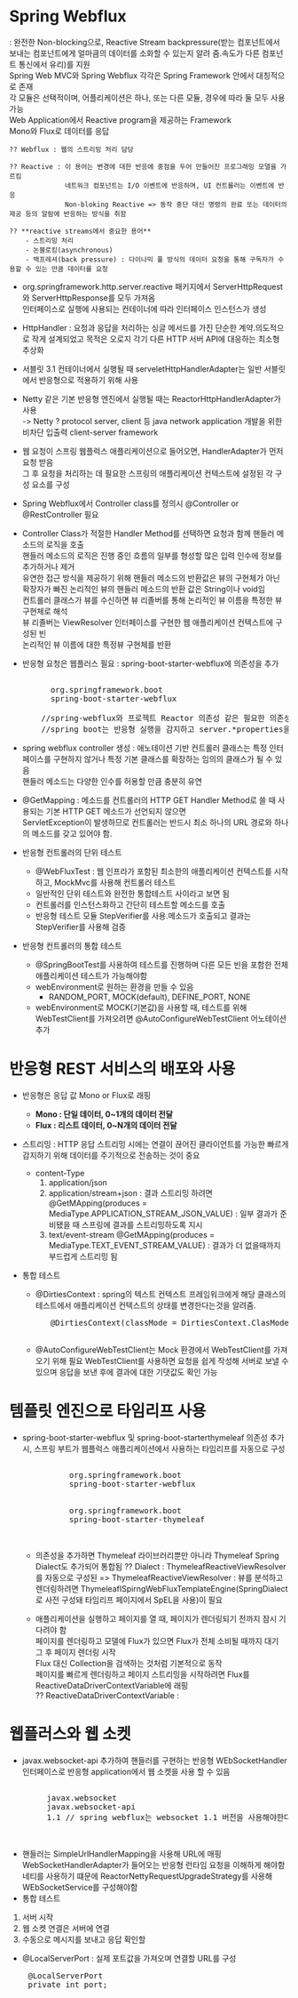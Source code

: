 # Spring Webflux  
 : 완전한 Non-blocking으로, Reactive Stream backpressure(받는 컴포넌트에서 보내는 컴포넌트에게 얼마큼의 데이터를 소화할 수 있는지 알려 줌.속도가 다른 컴포넌트 통신에서 유리)를 지원  
   Spring Web MVC와 Spring Webflux 각각은 Spring Framework 안에서 대칭적으로 존재  
   각 모듈은 선택적이며, 어플리케이션은 하나, 또는 다른 모듈, 경우에 따라 둘 모두 사용 가능  
   Web Application에서 Reactive program을 제공하는 Framework  
   Mono와 Flux로 데이터를 응답    
  
	?? Webflux : 웹의 스트리밍 처리 담당  
	  
	?? Reactive : 이 용어는 변경에 대한 반응에 중점을 두어 만들어진 프로그래밍 모델을 가르킴  
				  네트워크 컴포넌트는 I/O 이벤트에 반응하며, UI 컨트롤러는 이벤트에 반응  
				  Non-bloking Reactive => 동작 중단 대신 명령의 완료 또는 데이터의 제공 등의 알람에 반응하는 방식을 취함  
  
	?? **reactive streams에서 중요한 용어**  
		- 스트리밍 처리  
		- 논블로킹(asynchronous)  
		- 백프레셔(back pressure) : 다이나믹 풀 방식의 데이터 요청을 통해 구독자가 수용할 수 있는 만큼 데이터를 요청  
				  
- org.springframework.http.server.reactive 패키지에서 ServerHttpRequest와 ServerHttpResponse를 모두 가져옴  
  인터페이스로 실행에 사용되는 컨테이너에 따라 인터페이스 인스턴스가 생성  
- HttpHandler : 요청과 응답을 처리하는 싱글 메서드를 가진 단순한 계약.의도적으로 작게 설계되었고 목적은 오로지 각기 다른 HTTP 서버 API에 대응하는 최소형 추상화  
- 서블릿 3.1 컨테이너에서 실행될 때 serveletHttpHandlerAdapter는 일반 서블릿에서 반응형으로 적용하기 위해 사용  
- Netty 같은 기본 반응형 엔진에서 실행될 때는 ReactorHttpHandlerAdapter가 사용  
	-> Netty ? protocol server, client 등 java network application 개발을 위한 비차단 입출력 client-server framework  
- 웹 요청이 스프링 웹플럭스 애플리케이션으로 들어오면, HandlerAdapter가 먼저 요청 받음  
  그 후 요청을 처리하는 데 필요한 스프링의 애플리케이션 컨텍스트에 설정된 각 구성 요소를 구성  
- Spring Webflux에서 Controller class를 정의시 @Controller or @RestController 필요  
- Controller Class가 적절한 Handler Method를 선택하면 요청과 함께 핸들러 메소드의 로직을 호출  
  핸들러 메소드의 로직은 진행 중인 흐름의 일부를 형성할 많은 입력 인수에 정보를 추가하거나 제거  
  유연한 접근 방식을 제공하기 위해 핸들러 메소드의 반환값은 뷰의 구현체가 아닌 확장자가 빠진 논리적인 뷰의 핸들러 메소드의 반환 값은 String이나 void임  
  컨트롤러 클래스가 뷰를 수신하면 뷰 리졸버를 통해 논리적인 뷰 이름을 특정한 뷰 구현체로 해석  
  뷰 리졸버는 ViewResolver 인터페이스를 구현한 웹 애플리케이션 컨텍스트에 구성된 빈  
  논리적인 뷰 이름에 대한 특정뷰 구현체를 반환
- 반응형 요청은 웹플러스 필요 : spring-boot-starter-webflux에 의존성을 추가
  <pre>
	  <dependency>
		<groupId>org.springframework.boot</groupId>
		<artifactId>spring-boot-starter-webflux</artifactId>
	  </dependency>
	  //spring-webflux와 프로젝트 Reactor 의존성 같은 필요한 의존성을 가져오며 반응형 실행의 기본 모듈인 네티가 포함됨
	  //spring boot는 반응형 실행을 감지하고 server.*properties을 사용해 구성함
  </pre>
- spring webflux controller 생성
	: 애노테이션 기반 컨트롤러 클래스는 특정 인터페이스를 구현하지 않거나 특정 기본 클래스를 확장하는 임의의 클래스가 될 수 있음  
	  핸들러 메소드는 다양한 인수를 허용할 만큼 충분히 유연
- @GetMapping : 메소드를 컨트롤러의 HTTP GET Handler Method로 쓸 때 사용되는 기본 HTTP GET 메소드가 선언되지 않으면   
                ServletException이 발생하므로 컨트롤러는 반드시 최소 하나의 URL 경로와 하나의 메소드를 갖고 있어야 함.

- 반응형 컨트롤러의 단위 테스트
  - @WebFluxTest : 웹 인프라가 포함된 최소한의 애플리케이션 컨텍스트를 시작하고, MockMvc를 사용해 컨트롤러 테스트
  - 일반적인 단위 테스트와 완전한 통합테스트 사이라고 보면 됨
  - 컨트롤러를 인스턴스화하고 간단히 테스트할 메소드를 호출
  - 반응형 테스트 모듈 StepVerifier를 사용.메소드가 호출되고 결과는 StepVerifier를 사용해 검증

- 반응형 컨트롤러의 통합 테스트
  - @SpringBootTest를 사용하여 테스트를 진행하며 다른 모든 빈을 포함한 전체 애플리케이션 테스트가 가능해야함
  - webEnvironment로 원하는 환경을 만들 수 있음
    - RANDOM_PORT, MOCK(default), DEFINE_PORT, NONE
  - webEnvironment로 MOCK(기본값)을 사용할 때, 테스트를 위해 WebTestClient를 가져오려면 @AutoConfigureWebTestClient 어노테이션 추가
	
	
# 반응형 REST 서비스의 배포와 사용
- 반응형은 응답 값 Mono or Flux로 래핑
	- **Mono : 단일 데이터, 0~1개의 데이터 전달**
	- **Flux : 리스트 데이터, 0~N개의 데이터 전달**
- 스트리밍 : HTTP 응답 스트리밍 시에는 연결이 끊어진 클라이언트를 가능한 빠르게 감지하기 위해 데이터를 주기적으로 전송하는 것이 중요
	- content-Type
		1. application/json
		2. application/stream+json : 결과 스트리밍 하려면
			@GetMApping(produces = MediaType.APPLICATION_STREAM_JSON_VALUE) : 일부 결과가 준비됐을 때 스프링에 결과를 스트리밍하도록 지시
		3. text/event-stream
			@GetMApping(produces = MediaType.TEXT_EVENT_STREAM_VALUE) : 결과가 더 없을때까지 부드럽게 스트리밍 됨

- 통합 테스트
	- @DirtiesContext : spring의 텍스트 컨텍스트 프레임워크에게 해당 클래스의 테스트에서 애플리케이션 컨텍스트의 상태를 변경한다는것을 알려줌.
	<pre>
		@DirtiesContext(classMode = DirtiesContext.ClasMode.AFTER_EACH_TEST_METHOD)
	</pre>
	- @AutoConfigureWebTestClient는 Mock 환경에서 WebTestClient를 가져오기 위해 필요
	  WebTestClient를 사용하면 요청을 쉽게 작성해 서버로 보낼 수 있으며 응답을 보낸 후에 결과에 대한 기댓값도 확인 가능

# 템플릿 엔진으로 타임리프 사용
- spring-boot-starter-webflux 및 spring-boot-starterthymeleaf 의존성 추가 시, 스프링 부트가 웹플럭스 애플리케이션에서 사용하는 타임리프를 자동으로 구성
	<pre>
		<dependency>
			<groupId>org.springframework.boot</groupId>
			<artifactId>spring-boot-starter-webflux</artifactId>
		</dependency>
		<dependency>
			<groupId>org.springframework.boot</groupId>
			<artifactId>spring-boot-starter-thymeleaf</artifactId>
		</dependency>
	</pre>
	
	- 의존성을 추가하면 Thymeleaf 라이브러리뿐만 아니라 Thymeleaf Spring Dialect도 추가되어 통합됨
	   ?? Dialect : 
	ThymeleafReactiveViewResolver를 자동으로 구성된
	  => ThymeleafReactiveViewResolver : 뷰를 분석하고 렌더링하려면 ThymeleafISpirngWebFluxTemplateEngine(SpringDialect로 사전 구성돼 타임리프 페이지에서 SpEL을 사용)이 필요
	
	
	- 애플리케이션을 실행하고 페이지를 열 때, 페이지가 렌더링되기 전까지 잠시 기다려야 함  
	  페이지를 렌더링하고 모델에 Flux가 있으면 Flux가 전체 소비될 때까지 대기  
	  그 후 페이지 렌더링 시작  
	  Flux 대신 Collection을 검색하는 것처럼 기본적으로 동작  
	  페이지를 빠르게 렌더링하고 페이지 스트리밍을 시작하려면 Flux를 ReactiveDataDriverContextVariable에 래핑  	
	  ?? ReactiveDataDriverContextVariable : 
	
# 웹플러스와 웹 소켓
- javax.websocket-api 추가하여 핸들러를 구현하는 반응형 WEbSocketHandler 인터페이스로 반응형 application에서 웹 소켓을 사용 할 수 있음
 <pre>
	<dependency>
		<groupId>javax.websocket</groupId>
		<artifactId>javax.websocket-api</artifactId>
		<version>1.1</version> // spring webflux는 websocket 1.1 버전을 사용해야한다
	</dependency>
 </pre>
- 핸들러는 SimpleUrlHandlerMapping을 사용해 URL에 매핑  
   WebSocketHandlerAdapter가 들어오는 반응형 런타임 요청을 이해하게 해야함  
   네티를 사용하기 떄문에 ReactorNettyRequestUpgradeStrategy를 사용해 WEbSocketService를 구성해야함  
- 통합 테스트
 1. 서버 시작
 2. 웹 소켓 연결은 서버에 연결
 3. 수동으로 메시지를 보내고 응답 확인할
 
- @LocalServerPort : 실제 포트값을 가져오며 연결할 URL를 구성
 <pre>
	@LocalServerPort
	private int port;
 </pre>
